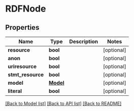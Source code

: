 # RDFNode

## Properties
Name | Type | Description | Notes
------------ | ------------- | ------------- | -------------
**resource** | **bool** |  | [optional] 
**anon** | **bool** |  | [optional] 
**uriresource** | **bool** |  | [optional] 
**stmt_resource** | **bool** |  | [optional] 
**model** | [**Model**](Model.md) |  | [optional] 
**literal** | **bool** |  | [optional] 

[[Back to Model list]](../README.md#documentation-for-models) [[Back to API list]](../README.md#documentation-for-api-endpoints) [[Back to README]](../README.md)


